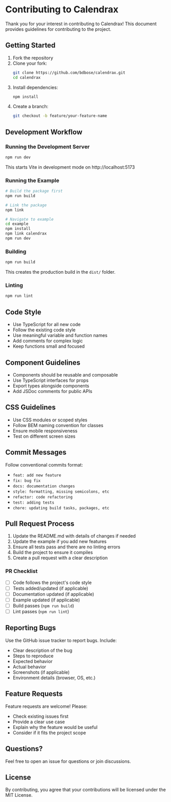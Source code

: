 # Contributing to Calendrax

Thank you for your interest in contributing to Calendrax! This document provides guidelines for contributing to the project.

## Getting Started

1. Fork the repository
2. Clone your fork:
   ```bash
   git clone https://github.com/bdbose/calendrax.git
   cd calendrax
   ```
3. Install dependencies:
   ```bash
   npm install
   ```
4. Create a branch:
   ```bash
   git checkout -b feature/your-feature-name
   ```

## Development Workflow

### Running the Development Server

```bash
npm run dev
```

This starts Vite in development mode on http://localhost:5173

### Running the Example

```bash
# Build the package first
npm run build

# Link the package
npm link

# Navigate to example
cd example
npm install
npm link calendrax
npm run dev
```

### Building

```bash
npm run build
```

This creates the production build in the `dist/` folder.

### Linting

```bash
npm run lint
```

## Code Style

- Use TypeScript for all new code
- Follow the existing code style
- Use meaningful variable and function names
- Add comments for complex logic
- Keep functions small and focused

## Component Guidelines

- Components should be reusable and composable
- Use TypeScript interfaces for props
- Export types alongside components
- Add JSDoc comments for public APIs

## CSS Guidelines

- Use CSS modules or scoped styles
- Follow BEM naming convention for classes
- Ensure mobile responsiveness
- Test on different screen sizes

## Commit Messages

Follow conventional commits format:

- `feat: add new feature`
- `fix: bug fix`
- `docs: documentation changes`
- `style: formatting, missing semicolons, etc`
- `refactor: code refactoring`
- `test: adding tests`
- `chore: updating build tasks, packages, etc`

## Pull Request Process

1. Update the README.md with details of changes if needed
2. Update the example if you add new features
3. Ensure all tests pass and there are no linting errors
4. Build the project to ensure it compiles
5. Create a pull request with a clear description

### PR Checklist

- [ ] Code follows the project's code style
- [ ] Tests added/updated (if applicable)
- [ ] Documentation updated (if applicable)
- [ ] Example updated (if applicable)
- [ ] Build passes (`npm run build`)
- [ ] Lint passes (`npm run lint`)

## Reporting Bugs

Use the GitHub issue tracker to report bugs. Include:

- Clear description of the bug
- Steps to reproduce
- Expected behavior
- Actual behavior
- Screenshots (if applicable)
- Environment details (browser, OS, etc.)

## Feature Requests

Feature requests are welcome! Please:

- Check existing issues first
- Provide a clear use case
- Explain why the feature would be useful
- Consider if it fits the project scope

## Questions?

Feel free to open an issue for questions or join discussions.

## License

By contributing, you agree that your contributions will be licensed under the MIT License.


